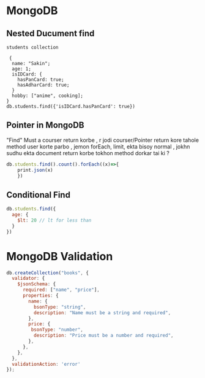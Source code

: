 # MongoDB

## Nested Ducument find
```javaScirpt
students collection

 {
  name: "Sakin";
  age: 1;
  isIDCard: {
    hasPanCard: true;
    hasAdharCard: true;
  }
  hobby: ["anime", cooking];
}
db.students.find({'isIDCard.hasPanCard': true})

```


## Pointer in MongoDB
"Find" Must a courser return korbe , r jodi courser/Pointer return kore tahole method user korte parbo , jemon forEach, limit, ekta bisoy normal , jokhn sudhu ekta document return korbe tokhon method dorkar tai ki ? 
```javaScript
db.students.find().count().forEach((x)=>{
    print.json(x)
    })
```

## Conditional Find
```javascript
db.students.find({
  age: {
    $lt: 20 // lt for less than
  }
})
```

# MongoDB Validation 
```javaScript
db.createCollection("books", {
  validator: {
    $jsonSchema: {
      required: ["name", "price"],
      properties: {
        name: {
          bsonType: "string",
          description: "Name must be a string and required",
        },
        price: {
         bsonType: "number",
          description: "Price must be a number and required",
        },
      },
    },
  },
  validationAction: 'error'
});

```